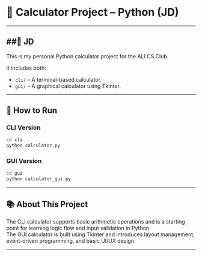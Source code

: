 # 🧮 Calculator Project – Python (JD)
---
##👤 JD
---
This is my personal Python calculator project for the ALI CS Club.

It includes both:
- `cli/` – A terminal-based calculator.
- `gui/` – A graphical calculator using Tkinter.

---

## 🚀 How to Run

### CLI Version

```bash
cd cli
python calculator.py
```

### GUI Version

```bash
cd gui
python calculator_gui.py
```

---

## 📚 About This Project

The CLI calculator supports basic arithmetic operations and is a starting point for learning logic flow and input validation in Python.  
The GUI calculator is built using Tkinter and introduces layout management, event-driven programming, and basic UI/UX design.

---

